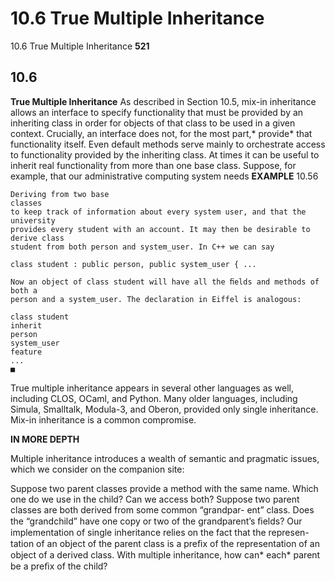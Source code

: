 # 10.6 True Multiple Inheritance

10.6 True Multiple Inheritance
**521**

## 10.6

**True Multiple Inheritance**
As described in Section 10.5, mix-in inheritance allows an interface to specify
functionality that must be provided by an inheriting class in order for objects of
that class to be used in a given context. Crucially, an interface does not, for the
most part,* provide* that functionality itself. Even default methods serve mainly to
orchestrate access to functionality provided by the inheriting class.
At times it can be useful to inherit real functionality from more than one base
class. Suppose, for example, that our administrative computing system needs
**EXAMPLE** 10.56

```
Deriving from two base
classes
to keep track of information about every system user, and that the university
provides every student with an account. It may then be desirable to derive class
student from both person and system_user. In C++ we can say
```

```
class student : public person, public system_user { ...
```

```
Now an object of class student will have all the ﬁelds and methods of both a
person and a system_user. The declaration in Eiffel is analogous:
```

```
class student
inherit
person
system_user
feature
...
■
```

True multiple inheritance appears in several other languages as well, including
CLOS, OCaml, and Python. Many older languages, including Simula, Smalltalk,
Modula-3, and Oberon, provided only single inheritance. Mix-in inheritance is a
common compromise.

**IN MORE DEPTH**

Multiple inheritance introduces a wealth of semantic and pragmatic issues, which
we consider on the companion site:

Suppose two parent classes provide a method with the same name. Which one
do we use in the child? Can we access both?
Suppose two parent classes are both derived from some common “grandpar-
ent” class. Does the “grandchild” have one copy or two of the grandparent’s
ﬁelds?
Our implementation of single inheritance relies on the fact that the represen-
tation of an object of the parent class is a preﬁx of the representation of an
object of a derived class. With multiple inheritance, how can* each* parent be a
preﬁx of the child?

